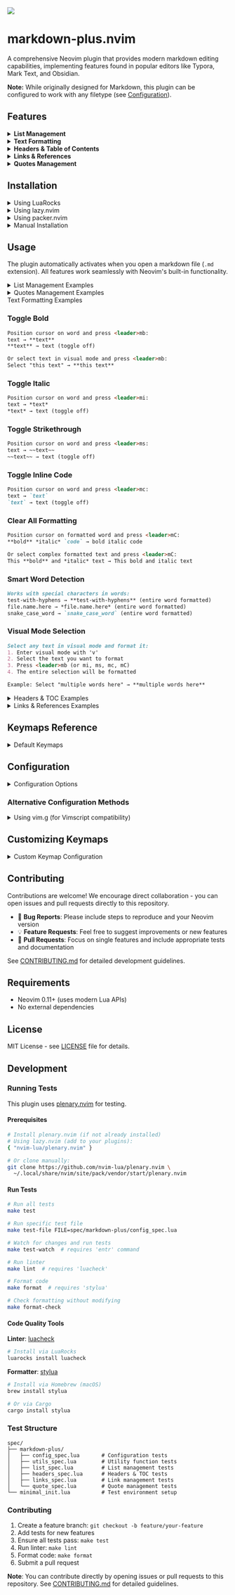 <a href="https://dotfyle.com/plugins/yousefhadder/markdown-plus.nvim">
 <img src="https://dotfyle.com/plugins/yousefhadder/markdown-plus.nvim/shield?style=flat" />
</a>

# markdown-plus.nvim

A comprehensive Neovim plugin that provides modern markdown editing capabilities, implementing features found in popular editors like Typora, Mark Text, and Obsidian.

**Note:** While originally designed for Markdown, this plugin can be configured to work with any filetype (see [Configuration](#configuration)).

## Features

<details>
<summary><b>List Management</b></summary>

  <img src="https://vhs.charm.sh/vhs-4rvquCvWyeMiRnG4hrhLRN.gif" alt="Made with VHS">
  <a href="https://vhs.charm.sh">
    <img src="https://stuff.charm.sh/vhs/badge.svg">
  </a>

- **Auto-create next list item**: Press Enter to automatically continue lists
- **Normal mode list creation**: Use `o`/`O` in normal mode to create new list items
- **Smart list indentation**: Use Tab/Shift+Tab to indent/outdent list items
- **Auto-renumber ordered lists**: Automatically renumber when items are added/deleted
- **Smart backspace**: Remove list markers when backspacing on empty items
- **List breaking**: Press Enter twice on empty list items to break out of lists
- **Checkbox support**: Works with all list types (e.g., `- [ ]`, `1. [ ]`, `a. [x]`)
- **Multiple list types**: Supports unordered (`-`, `*`, `+`), ordered (`1.`, `2.`), letter-based (`a.`, `A.`), and parenthesized variants (`1)`, `a)`, `A)`)
- **Nested lists**: Full support for nested lists with proper renumbering

</details>

<details>
<summary><b>Text Formatting</b></summary>

  <img src="https://vhs.charm.sh/vhs-7mDU5gzKSL21LMD4RztWtj.gif" alt="Made with VHS">
  <a href="https://vhs.charm.sh">
    <img src="https://stuff.charm.sh/vhs/badge.svg">
  </a>

- **Toggle bold**: `<leader>mb` to toggle `**bold**` formatting on selection or word
- **Toggle italic**: `<leader>mi` to toggle `*italic*` formatting on selection or word
- **Toggle strikethrough**: `<leader>ms` to toggle `~~strikethrough~~` formatting on selection or word
- **Toggle inline code**: `<leader>mc` to toggle `` `code` `` formatting on selection or word
- **Clear all formatting**: `<leader>mC` to remove all markdown formatting from selection or word
- **Smart word detection**: Works with words containing hyphens (`test-word`), dots (`file.name`), and underscores (`snake_case`)
- **Visual and normal mode**: All formatting commands work in both visual selection and normal mode (on current word)

</details>

<details>
<summary><b>Headers & Table of Contents</b></summary>

  <img src="https://vhs.charm.sh/vhs-2kFXE5F1L689BRBaCU6PHV.gif" alt="Made with VHS">
  <a href="https://vhs.charm.sh">
    <img src="https://stuff.charm.sh/vhs/badge.svg">
  </a>

- **Header navigation**: Jump between headers with `]]` (next) and `[[` (previous)
- **Promote/demote headers**: Increase/decrease header importance with `<leader>h+` and `<leader>h-`
- **Set header level**: Quickly set header level 1-6 with `<leader>h1` through `<leader>h6`
- **Generate TOC**: Auto-generate table of contents with `<leader>ht` (uses HTML markers to prevent duplicates)
- **Update TOC**: Refresh existing TOC with `<leader>hu` after modifying headers
- **Follow TOC links**: Press `gd` on a TOC link to jump to that header
- **Smart TOC placement**: TOC appears right before first section (after introduction text)
- **Code block aware**: Headers inside code blocks are correctly ignored
- **GitHub-compatible slugs**: Anchor links work correctly on GitHub (handles `Q&A`, `C++`, etc.)

</details>

<details>
<summary><b>Links & References</b></summary>

  <img src="https://vhs.charm.sh/vhs-7uCmx1XuPrxxP0jKpq8LFU.gif" alt="Made with VHS">
  <a href="https://vhs.charm.sh">
    <img src="https://stuff.charm.sh/vhs/badge.svg">
  </a>

- **Insert link**: `<leader>ml` to insert a new markdown link with text and URL
- **Convert selection to link**: Select text and `<leader>ml` to convert it to a link
- **Edit link**: `<leader>me` on a link to edit its text and URL
- **Open links**: Use `gx` (native Neovim) to open links in your browser
- **Auto-convert URL**: `<leader>ma` on a URL to convert it to a markdown link
- **Reference-style links**: Convert between inline `[text](url)` and reference `[text][ref]` styles
- **Convert to reference**: `<leader>mR` to convert inline link to reference-style
- **Convert to inline**: `<leader>mI` to convert reference link to inline
- **Smart URL detection**: Works with bare URLs and properly formatted links

</details>

<details>
<summary><b>Quotes Management</b></summary>

  <img src="https://vhs.charm.sh/vhs-6scYF4Dxo7gAtsxEWXxOQU.gif" alt="Made with VHS">
  <a href="https://vhs.charm.sh">
    <img src="https://stuff.charm.sh/vhs/badge.svg">
  </a>

- **Toggle blockquote**: Use `<leader>mq` to toggle `>` blockquote formatting on the current line or visual selection.
- **Visual and normal mode**: Works in both visual selection and normal mode.

</details>

## Installation

<details>
<summary>Using LuaRocks</summary>

```bash
# Install via LuaRocks
luarocks install markdown-plus.nvim

# Or install development version
luarocks install --server=https://luarocks.org/dev markdown-plus.nvim
```

Then add to your Neovim configuration:

```lua
-- No plugin manager needed, already installed via LuaRocks
require("markdown-plus").setup({
  -- Your configuration here
})
```

</details>

<details>
<summary>Using lazy.nvim</summary>

```lua
{
  "yousefhadder/markdown-plus.nvim",
  ft = "markdown",  -- Load on markdown files by default
  config = function()
    require("markdown-plus").setup({
      -- Configuration options (all optional)
      enabled = true,
      features = {
        list_management = true,  -- Enable list management features
        text_formatting = true,  -- Enable text formatting features
        headers_toc = true,      -- Enable headers and TOC features
        links = true,            -- Enable link management features
      },
      keymaps = {
        enabled = true,  -- Enable default keymaps
      },
      filetypes = { "markdown" },  -- Filetypes to enable the plugin for
    })
  end,
}
```

**Using with multiple filetypes:**

```lua
{
  "yousefhadder/markdown-plus.nvim",
  ft = { "markdown", "text", "txt" },  -- Load on multiple filetypes
  config = function()
    require("markdown-plus").setup({
      filetypes = { "markdown", "text", "txt" },  -- Enable for these filetypes
    })
  end,
}
```

</details>

<details>
<summary>Using packer.nvim</summary>

```lua
use {
  "yousefhadder/markdown-plus.nvim",
  ft = "markdown",
  config = function()
    require("markdown-plus").setup()
  end,
}
```

</details>

<details>
<summary>Manual Installation</summary>

1. Clone this repository to your Neovim configuration directory:

```bash
cd ~/.config/nvim
git clone https://github.com/yousefhadder/markdown-plus.nvim
```

1. Add to your `init.lua`:

```lua
require("markdown-plus").setup()
```

</details>

## Usage

The plugin automatically activates when you open a markdown file (`.md` extension). All features work seamlessly with Neovim's built-in functionality.

<details>
<summary>List Management Examples</summary>

### Auto-continue Lists

```markdown
- Type your first item and press Enter
- The next item is automatically created ⬅️ (cursor here)
```

### Checkbox Lists

```markdown
- [ ] Press Enter after this unchecked item
- [ ] Next checkbox item is created ⬅️ (cursor here)

1. [x]
2. [ ]
```

### Smart Indentation

```markdown
- Top level item
  - Press Tab to indent ⬅️ (cursor here)
    - Press Tab again for deeper nesting
  - Press Shift+Tab to outdent ⬅️ (cursor here)
```

### List Breaking

```markdown
- Type your item
-
  ⬆️ Press Enter on empty item, then Enter again to break out:

Regular paragraph text continues here.
```

### Smart Backspace

```markdown
- Type some text, then delete it all
- ⬅️ Press Backspace here to remove the bullet entirely
```

### Normal Mode List Creation

```markdown
- Position cursor on this list item
- Press 'o' to create next item ⬅️ (new item appears below)
- Press 'O' to create previous item ⬅️ (new item appears above)

1. Works with ordered lists too
2. Press 'o' to create item 3 below ⬅️
3. Press 'O' to create item between 2 and 3 ⬅️

a. Letter-based lists supported
b. Press 'o' for next letter ⬅️
c. Press 'O' for previous letter ⬅️

1) Parenthesized lists work too
2) Auto-increments correctly ⬅️
```

</details>

<details>
<summary>Quotes Management Examples</summary>

### Toggle Blockquote

```markdown
Position cursor on a line and press `<leader>mq`:
This is a normal line → `> This is a normal line`
`> This is a quoted line` → This is a normal line (toggle off)
```

### Visual Mode Selection

```markdown
Select multiple lines in visual mode and press `<leader>mq`:
1. Enter visual mode with `V` (line-wise visual mode)
2. Select the lines you want to quote
3. Press `<leader>mq`

Example:
Normal line 1
Normal line 2

→

> Normal line 1
> Normal line 2
```

</details>

<summary>Text Formatting Examples</summary>

### Toggle Bold

```markdown
Position cursor on word and press <leader>mb:
text → **text**
**text** → text (toggle off)

Or select text in visual mode and press <leader>mb:
Select "this text" → **this text**
```

### Toggle Italic

```markdown
Position cursor on word and press <leader>mi:
text → *text*
*text* → text (toggle off)
```

### Toggle Strikethrough

```markdown
Position cursor on word and press <leader>ms:
text → ~~text~~
~~text~~ → text (toggle off)
```

### Toggle Inline Code

```markdown
Position cursor on word and press <leader>mc:
text → `text`
`text` → text (toggle off)
```

### Clear All Formatting

```markdown
Position cursor on formatted word and press <leader>mC:
**bold** *italic* `code` → bold italic code

Or select complex formatted text and press <leader>mC:
This **bold** and *italic* text → This bold and italic text
```

### Smart Word Detection

```markdown
Works with special characters in words:
test-with-hyphens → **test-with-hyphens** (entire word formatted)
file.name.here → *file.name.here* (entire word formatted)
snake_case_word → `snake_case_word` (entire word formatted)
```

### Visual Mode Selection

```markdown
Select any text in visual mode and format it:
1. Enter visual mode with 'v'
2. Select the text you want to format
3. Press <leader>mb (or mi, ms, mc, mC)
4. The entire selection will be formatted

Example: Select "multiple words here" → **multiple words here**
```

</details>

<details>
<summary>Headers & TOC Examples</summary>

### Header Navigation

```markdown
Use ]] and [[ to jump between headers quickly:
# Main Title       ← Press ]] to jump here
Content
## Section 1       ← Press ]] to jump here
Content
### Subsection    ← Press ]] to jump here
Content
Press [[ to jump backwards
```

### Promote/Demote Headers

```markdown
Position cursor on any header and adjust its level:
### Subsection    ← Press <leader>h+ → ## Subsection (promoted)
## Section        ← Press <leader>h- → ### Section (demoted)
```

### Convert to Header

```markdown
Position cursor on any line:
Regular text      ← Press <leader>h2 → ## Regular text
Already header    ← Press <leader>h4 → #### Already header
```

### Generate Table of Contents

```markdown
# My Document

Press <leader>ht to generate TOC:

<!-- TOC -->

## Table of Contents

- [Section 1](#section-1)
  - [Subsection 1.1](#subsection-1-1)
- [Section 2](#section-2)

<!-- /TOC -->

## Section 1
...
```

**Note:** The TOC is wrapped in HTML comment markers `<!-- TOC -->` and `<!-- /TOC -->`. This prevents duplicate TOCs from being created if you press `<leader>ht` again. To update an existing TOC, use `<leader>hu` instead.

### Update TOC

```markdown
After adding/removing/renaming headers:
1. Press <leader>hu to update the TOC
2. All links are regenerated automatically
3. The content between <!-- TOC --> and <!-- /TOC --> is replaced
```

### Follow TOC Links

```markdown
## Table of Contents

- [Getting Started](#getting-started)  ← Position cursor here
- [API & SDK](#api--sdk)
- [Q&A](#qa)

Press gd to jump directly to that header!

## Getting Started    ← You jump here instantly!
```

### TOC with Symbols (GitHub-Compatible)

```markdown
# API Documentation

## Q&A              → TOC link: [Q&A](#qa)
## API & SDK        → TOC link: [API & SDK](#api--sdk)
## C++ Examples     → TOC link: [C++ Examples](#c-examples)
## What's New?      → TOC link: [What's New?](#whats-new)

All links work correctly on GitHub! ✓
```

### Code Blocks Ignored

```markdown
# Document

## Real Section

\`\`\`bash
# This is NOT in the TOC
## Neither is this
\`\`\`

Press <leader>ht → Only "Real Section" appears in TOC ✓
```

</details>

<details>
<summary>Links & References Examples</summary>

### Insert New Link

```markdown
In normal mode, press <leader>ml:
1. You'll be prompted: "Link text: "
2. Enter the text (e.g., "GitHub")
3. You'll be prompted: "URL: "
4. Enter the URL (e.g., "https://github.com")
5. Result: [GitHub](https://github.com)
```

### Convert Selection to Link

```markdown
Select text in visual mode:
Visit my website  ← Select "my website" with visual mode

Press <leader>ml:
1. You'll be prompted: "URL: "
2. Enter URL (e.g., "https://example.com")
3. Result: Visit [my website](https://example.com)
```

### Edit Existing Link

```markdown
Position cursor anywhere on a link and press <leader>me:

[Old Text](https://old-url.com)  ← cursor here

Press <leader>me:
1. Link text: Old Text (edit or press Enter)
2. URL: https://old-url.com (edit or press Enter)

Result: [New Text](https://new-url.com)
```

### Open Link in Browser

```markdown
Use native Neovim functionality:
[Google](https://google.com)  ← Position cursor here
Press gx to open in browser

https://example.com  ← Works on bare URLs too
Press gx to open
```

### Convert URL to Link

```markdown
Position cursor on a URL and press <leader>ma:

Check out https://github.com/yousefhadder/markdown-plus.nvim

Press <leader>ma:
1. Link text (empty for URL): GitHub Plugin
2. Result: Check out [GitHub Plugin](https://github.com/yousefhadder/markdown-plus.nvim)

Or leave text empty to use URL as text:
Result: [https://github.com/yousefhadder/markdown-plus.nvim](https://github.com/yousefhadder/markdown-plus.nvim)
```

### Reference-Style Links

```markdown
Convert inline link to reference-style with <leader>mR:

[Documentation](https://docs.example.com)  ← cursor here

Press <leader>mR:
Result:
[Documentation][documentation]

... (at end of document)
[documentation]: https://docs.example.com

---

Convert reference link to inline with <leader>mI:

[My Link][myref]  ← cursor here

... (elsewhere in document)
[myref]: https://myref.com

Press <leader>mI:
Result: [My Link](https://myref.com)
```

### Reuse Existing References

```markdown
When converting links with the same text and URL to reference-style,
the reference is reused:

Check out [GitHub](https://github.com) for code.
Visit [GitHub](https://github.com) to see projects.

Press <leader>mR on both:
Result:
Check out [GitHub][github] for code.
Visit [GitHub][github] to see projects.

[github]: https://github.com  ← Only one definition

---

Links with different text create separate references even with same URL:

[dotfiles](https://github.com/yousefhadder/dotfiles)
[My Dotfiles](https://github.com/yousefhadder/dotfiles)

Press <leader>mR on both:
Result:
[dotfiles][dotfiles]
[My Dotfiles][my-dotfiles]

[dotfiles]: https://github.com/yousefhadder/dotfiles
[my-dotfiles]: https://github.com/yousefhadder/dotfiles
```

</details>

## Keymaps Reference

<details>
<summary>Default Keymaps</summary>

### List Management (Insert Mode)

| Keymap | Mode | Description |
|--------|------|-------------|
| `<CR>` | Insert | Auto-continue lists or break out of lists |
| `<Tab>` | Insert | Indent list item |
| `<S-Tab>` | Insert | Outdent list item |
| `<BS>` | Insert | Smart backspace (removes empty list markers) |

### List Management (Normal Mode)

| Keymap | Mode | Description |
|--------|------|-------------|
| `o` | Normal | Create next list item |
| `O` | Normal | Create previous list item |
| `<leader>mr` | Normal | Manual renumber ordered lists |
| `<leader>md` | Normal | Debug list groups (development) |

### Text Formatting (Normal & Visual Mode)

| Keymap | Mode | Description |
|--------|------|-------------|
| `<leader>mb` | Normal/Visual | Toggle **bold** formatting |
| `<leader>mi` | Normal/Visual | Toggle *italic* formatting |
| `<leader>ms` | Normal/Visual | Toggle ~~strikethrough~~ formatting |
| `<leader>mc` | Normal/Visual | Toggle `` `code` `` formatting |
| `<leader>mC` | Normal/Visual | Clear all formatting |

### Headers & TOC (Normal Mode)

| Keymap | Mode | Description |
|--------|------|-------------|
| `]]` | Normal | Jump to next header |
| `[[` | Normal | Jump to previous header |
| `<leader>h+` | Normal | Promote header (increase importance) |
| `<leader>h-` | Normal | Demote header (decrease importance) |
| `<leader>h1` | Normal | Set/convert to H1 |
| `<leader>h2` | Normal | Set/convert to H2 |
| `<leader>h3` | Normal | Set/convert to H3 |
| `<leader>h4` | Normal | Set/convert to H4 |
| `<leader>h5` | Normal | Set/convert to H5 |
| `<leader>h6` | Normal | Set/convert to H6 |
| `<leader>ht` | Normal | Generate table of contents |
| `<leader>hu` | Normal | Update existing table of contents |
| `gd` | Normal | Follow TOC link (jump to header) |

### Links & References (Normal & Visual Mode)

| Keymap | Mode | Description |
|--------|------|-------------|
| `<leader>ml` | Normal | Insert new markdown link |
| `<leader>ml` | Visual | Convert selection to link |
| `<leader>me` | Normal | Edit link under cursor |
| `<leader>ma` | Normal | Convert URL to markdown link |
| `<leader>mR` | Normal | Convert to reference-style link |
| `<leader>mI` | Normal | Convert to inline link |
| `gx` | Normal | Open link in browser (native Neovim) |

### Quotes Management (Normal & Visual Mode)

 | Keymap       | Mode       | Description                          |
 |--------------|------------|--------------------------------------|
 | `<leader>mq` | Normal     | Toggle blockquote on current line    |
 | `<leader>mq` | Visual     | Toggle blockquote on selected lines  |

**Note**: In normal mode, these commands operate on the word under cursor. In visual mode, they operate on the selected text.

</details>

## Configuration

<details>
<summary>Configuration Options</summary>

```lua
require("markdown-plus").setup({
  -- Global enable/disable
  enabled = true,

  -- Feature toggles
  features = {
    list_management = true,    -- List management features
    text_formatting = true,    -- Text formatting features
    headers_toc = true,        -- Headers and TOC features
    links = true,              -- Link management and references
  },

  -- Keymap configuration
  keymaps = {
    enabled = true,  -- Set to false to disable all default keymaps
  },

  -- Filetypes configuration
  -- Specifies which filetypes will enable the plugin features
  -- Default: { "markdown" }
  filetypes = { "markdown" },
})
```

### Using with Multiple Filetypes

The plugin can be enabled for any filetype, not just markdown. This is useful for:

- Plain text files (`.txt`, `.text`)
- Note-taking formats (`.note`, `.org`)
- Documentation files
- Any text-based format where you want markdown-style formatting

**Example: Enable for markdown and plain text files**

```lua
require("markdown-plus").setup({
  filetypes = { "markdown", "text", "txt" },
})
```

**Example: Enable for custom note-taking setup**

```lua
require("markdown-plus").setup({
  filetypes = { "markdown", "note", "org", "wiki" },
})
```

**Important:** Make sure your plugin manager also loads the plugin for these filetypes:

```lua
-- For lazy.nvim
{
  "yousefhadder/markdown-plus.nvim",
  ft = { "markdown", "text", "txt" },  -- Match your filetypes config
  config = function()
    require("markdown-plus").setup({
      filetypes = { "markdown", "text", "txt" },
    })
  end,
}
```

</details>

### Alternative Configuration Methods

<details>
<summary>Using vim.g (for Vimscript compatibility)</summary>

If you prefer not to call `setup()` or need Vimscript compatibility, you can configure the plugin using `vim.g.markdown_plus`:

#### Using a Table (Lua)

```lua
-- Set before the plugin loads (e.g., in init.lua)
vim.g.markdown_plus = {
  enabled = true,
  features = {
    list_management = true,
    text_formatting = true,
  },
  keymaps = {
    enabled = false,  -- Disable default keymaps
  },
  filetypes = { "markdown", "text" },
}

-- No need to call setup() if you only use vim.g
-- The plugin will automatically use vim.g configuration
```

#### Using a Table (Vimscript)

```vim
" Set before the plugin loads (e.g., in init.vim)
let g:markdown_plus = #{
  \ enabled: v:true,
  \ features: #{
  \   list_management: v:true,
  \   text_formatting: v:false
  \ },
  \ keymaps: #{
  \   enabled: v:true
  \ },
  \ filetypes: ['markdown', 'text']
  \ }
```

#### Using a Function (Dynamic Configuration)

For dynamic configuration based on runtime conditions:

```lua
vim.g.markdown_plus = function()
  return {
    enabled = vim.fn.has("nvim-0.10") == 1,  -- Only enable on Neovim 0.10+
    features = {
      list_management = true,
      text_formatting = not vim.g.vscode,  -- Disable in VSCode
    },
  }
end
```

#### Configuration Priority

When both `vim.g.markdown_plus` and `setup()` are used, they are merged with the following priority:

1. **Lowest**: Default configuration
2. **Middle**: `vim.g.markdown_plus` configuration
3. **Highest**: `setup(opts)` parameter

Example:

```lua
-- This vim.g config sets list_management = false
vim.g.markdown_plus = {
  features = {
    list_management = false,
  },
}

-- But setup() overrides it to true
require("markdown-plus").setup({
  features = {
    list_management = true,  -- Takes precedence over vim.g
  },
})

-- Result: list_management will be true
```

This allows you to:

- Set global defaults with `vim.g`
- Override specific settings with `setup()` for certain filetypes or conditions
- Mix both methods for maximum flexibility

</details>

## Customizing Keymaps

<details>
<summary>Custom Keymap Configuration</summary>

markdown-plus.nvim provides `<Plug>` mappings for all features, allowing you to customize keybindings to your preference.

### Disabling Default Keymaps

To disable all default keymaps and define your own:

```lua
require("markdown-plus").setup({
  keymaps = {
    enabled = false,  -- Disable all default keymaps
  },
})
```

### Using <Plug> Mappings

You can create custom keymaps using the provided `<Plug>` mappings. Add these to your Neovim configuration (after the plugin loads):

#### Text Formatting

```lua
-- Normal mode
vim.keymap.set("n", "<C-b>", "<Plug>(MarkdownPlusBold)")
vim.keymap.set("n", "<C-i>", "<Plug>(MarkdownPlusItalic)")
vim.keymap.set("n", "<C-s>", "<Plug>(MarkdownPlusStrikethrough)")
vim.keymap.set("n", "<C-k>", "<Plug>(MarkdownPlusCode)")
vim.keymap.set("n", "<C-x>", "<Plug>(MarkdownPlusClearFormatting)")

-- Visual mode
vim.keymap.set("x", "<C-b>", "<Plug>(MarkdownPlusBold)")
vim.keymap.set("x", "<C-i>", "<Plug>(MarkdownPlusItalic)")
vim.keymap.set("x", "<C-s>", "<Plug>(MarkdownPlusStrikethrough)")
vim.keymap.set("x", "<C-k>", "<Plug>(MarkdownPlusCode)")
vim.keymap.set("x", "<C-x>", "<Plug>(MarkdownPlusClearFormatting)")
```

#### Headers & TOC

```lua
vim.keymap.set("n", "gn", "<Plug>(MarkdownPlusNextHeader)")
vim.keymap.set("n", "gp", "<Plug>(MarkdownPlusPrevHeader)")
vim.keymap.set("n", "<leader>h=", "<Plug>(MarkdownPlusPromoteHeader)")
vim.keymap.set("n", "<leader>h-", "<Plug>(MarkdownPlusDemoteHeader)")
vim.keymap.set("n", "<leader>ht", "<Plug>(MarkdownPlusGenerateTOC)")
vim.keymap.set("n", "<leader>hu", "<Plug>(MarkdownPlusUpdateTOC)")
vim.keymap.set("n", "<CR>", "<Plug>(MarkdownPlusFollowLink)")  -- Follow TOC link

-- Header levels (H1-H6)
for i = 1, 6 do
  vim.keymap.set("n", "<leader>" .. i, "<Plug>(MarkdownPlusHeader" .. i .. ")")
end
```

#### Links

```lua
vim.keymap.set("n", "<leader>li", "<Plug>(MarkdownPlusInsertLink)")
vim.keymap.set("v", "<leader>li", "<Plug>(MarkdownPlusSelectionToLink)")
vim.keymap.set("n", "<leader>le", "<Plug>(MarkdownPlusEditLink)")
vim.keymap.set("n", "<leader>lr", "<Plug>(MarkdownPlusConvertToReference)")
vim.keymap.set("n", "<leader>ln", "<Plug>(MarkdownPlusConvertToInline)")
vim.keymap.set("n", "<leader>la", "<Plug>(MarkdownPlusAutoLinkURL)")
```

#### List Management

```lua
-- Insert mode
vim.keymap.set("i", "<C-CR>", "<Plug>(MarkdownPlusListEnter)")
vim.keymap.set("i", "<C-]>", "<Plug>(MarkdownPlusListIndent)")
vim.keymap.set("i", "<C-[>", "<Plug>(MarkdownPlusListOutdent)")
vim.keymap.set("i", "<C-h>", "<Plug>(MarkdownPlusListBackspace)")

-- Normal mode
vim.keymap.set("n", "<leader>lr", "<Plug>(MarkdownPlusRenumberLists)")
vim.keymap.set("n", "<leader>ld", "<Plug>(MarkdownPlusDebugLists)")
vim.keymap.set("n", "o", "<Plug>(MarkdownPlusNewListItemBelow)")
vim.keymap.set("n", "O", "<Plug>(MarkdownPlusNewListItemAbove)")
```

#### Quotes

```lua
-- Normal mode
vim.keymap.set("n", "<C-q>", "<Plug>(MarkdownPlusToggleQuote)")
-- Visual mode
vim.keymap.set("x", "<C-q>", "<Plug>(MarkdownPlusToggleQuote)")
```

### Available <Plug> Mappings

#### Text Formatting

- `<Plug>(MarkdownPlusBold)` - Toggle bold (n, x)
- `<Plug>(MarkdownPlusItalic)` - Toggle italic (n, x)
- `<Plug>(MarkdownPlusStrikethrough)` - Toggle strikethrough (n, x)
- `<Plug>(MarkdownPlusCode)` - Toggle inline code (n, x)
- `<Plug>(MarkdownPlusClearFormatting)` - Clear all formatting (n, x)

#### Headers & TOC

- `<Plug>(MarkdownPlusNextHeader)` - Jump to next header (n)
- `<Plug>(MarkdownPlusPrevHeader)` - Jump to previous header (n)
- `<Plug>(MarkdownPlusPromoteHeader)` - Promote header (n)
- `<Plug>(MarkdownPlusDemoteHeader)` - Demote header (n)
- `<Plug>(MarkdownPlusGenerateTOC)` - Generate TOC (n)
- `<Plug>(MarkdownPlusUpdateTOC)` - Update TOC (n)
- `<Plug>(MarkdownPlusFollowLink)` - Follow TOC link (n)
- `<Plug>(MarkdownPlusHeader1)` through `<Plug>(MarkdownPlusHeader6)` - Set header level (n)

#### Links

- `<Plug>(MarkdownPlusInsertLink)` - Insert new link (n)
- `<Plug>(MarkdownPlusSelectionToLink)` - Convert selection to link (v)
- `<Plug>(MarkdownPlusEditLink)` - Edit link under cursor (n)
- `<Plug>(MarkdownPlusConvertToReference)` - Convert to reference-style (n)
- `<Plug>(MarkdownPlusConvertToInline)` - Convert to inline link (n)
- `<Plug>(MarkdownPlusAutoLinkURL)` - Auto-convert URL to link (n)

#### List Management

- `<Plug>(MarkdownPlusListEnter)` - Auto-continue list (i)
- `<Plug>(MarkdownPlusListIndent)` - Indent list item (i)
- `<Plug>(MarkdownPlusListOutdent)` - Outdent list item (i)
- `<Plug>(MarkdownPlusListBackspace)` - Smart backspace (i)
- `<Plug>(MarkdownPlusRenumberLists)` - Renumber lists (n)
- `<Plug>(MarkdownPlusDebugLists)` - Debug list groups (n)
- `<Plug>(MarkdownPlusNewListItemBelow)` - New item below (n)
- `<Plug>(MarkdownPlusNewListItemAbove)` - New item above (n)

#### Quotes

- `<Plug>(MarkdownPlusToggleQuote)` - Toggle blockquote (n, x)

### Mixing Default and Custom Keymaps

You can keep the default keymaps enabled and override specific ones:

```lua
require("markdown-plus").setup({
  keymaps = {
    enabled = true,  -- Keep defaults
  },
})

-- Override only specific keymaps in your config
vim.keymap.set("n", "<C-b>", "<Plug>(MarkdownPlusBold)", { buffer = false })  -- Global override
```

Note: The plugin uses `hasmapto()` to check if a `<Plug>` mapping is already mapped before setting defaults, so your custom mappings will take precedence.

</details>

## Contributing

Contributions are welcome! We encourage direct collaboration - you can open issues and pull requests directly to this repository.

- 🐛 **Bug Reports**: Please include steps to reproduce and your Neovim version
- 💡 **Feature Requests**: Feel free to suggest improvements or new features
- 🔧 **Pull Requests**: Focus on single features and include appropriate tests and documentation

See [CONTRIBUTING.md](./CONTRIBUTING.md) for detailed development guidelines.

## Requirements

- Neovim 0.11+ (uses modern Lua APIs)
- No external dependencies

## License

MIT License - see [LICENSE](./LICENSE) file for details.

## Development

### Running Tests

This plugin uses [plenary.nvim](https://github.com/nvim-lua/plenary.nvim) for testing.

#### Prerequisites

```bash
# Install plenary.nvim (if not already installed)
# Using lazy.nvim (add to your plugins):
{ "nvim-lua/plenary.nvim" }

# Or clone manually:
git clone https://github.com/nvim-lua/plenary.nvim \
  ~/.local/share/nvim/site/pack/vendor/start/plenary.nvim
```

#### Run Tests

```bash
# Run all tests
make test

# Run specific test file
make test-file FILE=spec/markdown-plus/config_spec.lua

# Watch for changes and run tests
make test-watch  # requires 'entr' command

# Run linter
make lint  # requires 'luacheck'

# Format code
make format  # requires 'stylua'

# Check formatting without modifying
make format-check
```

#### Code Quality Tools

**Linter**: [luacheck](https://github.com/mpeterv/luacheck)

```bash
# Install via LuaRocks
luarocks install luacheck
```

**Formatter**: [stylua](https://github.com/JohnnyMorganz/StyLua)

```bash
# Install via Homebrew (macOS)
brew install stylua

# Or via Cargo
cargo install stylua
```

### Test Structure

```
spec/
├── markdown-plus/
│   ├── config_spec.lua       # Configuration tests
│   ├── utils_spec.lua        # Utility function tests
│   ├── list_spec.lua         # List management tests
│   ├── headers_spec.lua      # Headers & TOC tests
│   ├── links_spec.lua        # Link management tests
│   └── quote_spec.lua        # Quote management tests
└── minimal_init.lua          # Test environment setup
```

### Contributing

1. Create a feature branch: `git checkout -b feature/your-feature`
2. Add tests for new features
3. Ensure all tests pass: `make test`
4. Run linter: `make lint`
5. Format code: `make format`
6. Submit a pull request

**Note**: You can contribute directly by opening issues or pull requests to this repository. See [CONTRIBUTING.md](./CONTRIBUTING.md) for detailed guidelines.
